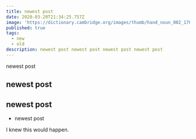 ```yaml
---
title: newest post
date: 2020-03-20T21:34:25.757Z
image: 'https://dictionary.cambridge.org/images/thumb/hand_noun_002_17099.jpg'
published: true
tags:
  - new
  - old
description: newest post newest post newest post newest post
---
```

newest post

## newest post

## newest post

* newest post

I knew this would happen.